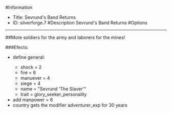 #Information
 - Title: Sevrund's Band Returns
 - ID: silverforge.7
#Description
Sevrund's Band Returns
#Options

___
##More soldiers for the army and laborers for the mines!

###Efects:<ul><li>define general:</li><ul><li>shock = 2</li><li>fire = 6</li><li>manuever = 4</li><li>siege = 4</li><li>name = "Sevrund 'The Slaver'"</li><li>trait = glory_seeker_personality</li></ul><li>add manpower = 6</li><li>country gets the modifier adventurer_exp for 30 years</li></ul>
